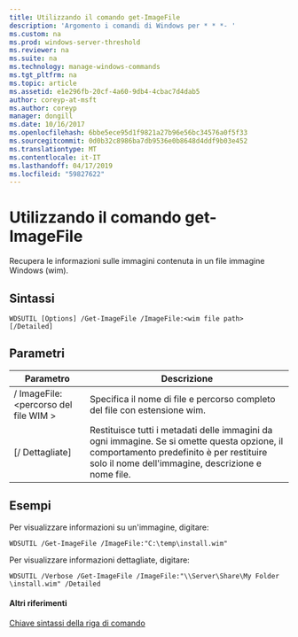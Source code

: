 ```yaml
---
title: Utilizzando il comando get-ImageFile
description: 'Argomento i comandi di Windows per * * *- '
ms.custom: na
ms.prod: windows-server-threshold
ms.reviewer: na
ms.suite: na
ms.technology: manage-windows-commands
ms.tgt_pltfrm: na
ms.topic: article
ms.assetid: e1e296fb-20cf-4a60-9db4-4cbac7d4dab5
author: coreyp-at-msft
ms.author: coreyp
manager: dongill
ms.date: 10/16/2017
ms.openlocfilehash: 6bbe5ece95d1f9821a27b96e56bc34576a0f5f33
ms.sourcegitcommit: 0d0b32c8986ba7db9536e0b8648d4ddf9b03e452
ms.translationtype: MT
ms.contentlocale: it-IT
ms.lasthandoff: 04/17/2019
ms.locfileid: "59827622"
---
```

# <a name="using-the-get-imagefile-command"></a>Utilizzando il comando get-ImageFile



Recupera le informazioni sulle immagini contenuta in un file immagine Windows (wim).

## <a name="syntax"></a>Sintassi

```
WDSUTIL [Options] /Get-ImageFile /ImageFile:<wim file path> [/Detailed]
```

## <a name="parameters"></a>Parametri

|Parametro|Descrizione|
|---------|-----------|
|/ ImageFile:\<percorso del file WIM >|Specifica il nome di file e percorso completo del file con estensione wim.|
|[/ Dettagliate]|Restituisce tutti i metadati delle immagini da ogni immagine. Se si omette questa opzione, il comportamento predefinito è per restituire solo il nome dell'immagine, descrizione e nome file.|

## <a name="BKMK_examples"></a>Esempi

Per visualizzare informazioni su un'immagine, digitare:
```
WDSUTIL /Get-ImageFile /ImageFile:"C:\temp\install.wim"
```
Per visualizzare informazioni dettagliate, digitare:
```
WDSUTIL /Verbose /Get-ImageFile /ImageFile:"\\Server\Share\My Folder \install.wim" /Detailed
```

#### <a name="additional-references"></a>Altri riferimenti

[Chiave sintassi della riga di comando](command-line-syntax-key.md)